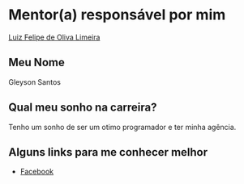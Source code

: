 # Mentor(a) responsável por mim

[Luiz Felipe de Oliva Limeira](https://github.com/lflimeira)

## Meu Nome

Gleyson Santos

## Qual meu sonho na carreira?

Tenho um sonho de ser um otimo programador e ter minha agência.

## Alguns links para me conhecer melhor

* [Facebook](https://www.facebook.com/fgleyson)
